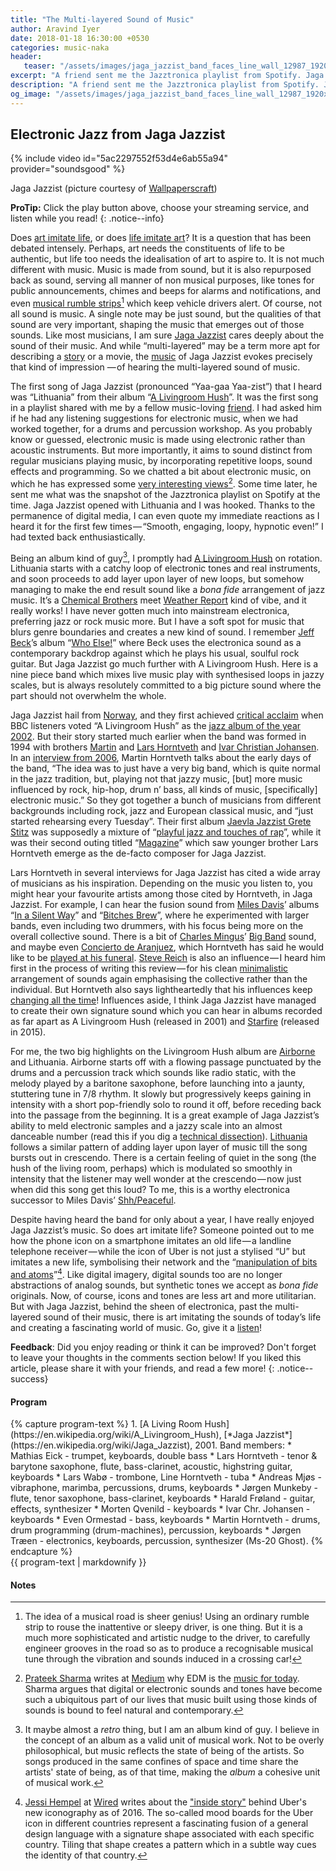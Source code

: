 ```yaml
---
title: "The Multi-layered Sound of Music"
author: Aravind Iyer
date: 2018-01-18 16:30:00 +0530
categories: music-naka
header:
   teaser: "/assets/images/jaga_jazzist_band_faces_line_wall_12987_1920x1080-640.jpg"
excerpt: "A friend sent me the Jazztronica playlist from Spotify. Jaga Jazzist opened with Lithuania and I was hooked. It’s a Chemical Brothers meet Weather Report kind of vibe, and it really works! I can even quote my immediate reactions as I heard it for the first few times — 'Smooth, engaging, loopy, hypnotic even!' I had texted back enthusiastically. Lithuania starts with a catchy loop of electronic tones and real instruments, and soon proceeds to add layer upon layer of new loops, but somehow managing to make the end result sound like a bona fide arrangement of jazz music."
description: "A friend sent me the Jazztronica playlist from Spotify. Jaga Jazzist opened with Lithuania and I was hooked. It’s a Chemical Brothers meet Weather Report kind of vibe, and it really works! I can even quote my immediate reactions as I heard it for the first few times — 'Smooth, engaging, loopy, hypnotic even!' I had texted back enthusiastically. Lithuania starts with a catchy loop of electronic tones and real instruments, and soon proceeds to add layer upon layer of new loops, but somehow managing to make the end result sound like a bona fide arrangement of jazz music."
og_image: "/assets/images/jaga_jazzist_band_faces_line_wall_12987_1920x1080-640.jpg"
---
```

## Electronic Jazz from Jaga Jazzist

{% include video id="5ac2297552f53d4e6ab55a94" provider="soundsgood" %}
<figcaption>Jaga Jazzist (picture courtesy of <a href="https://wallpaperscraft.com/download/jaga_jazzist_band_faces_line_wall_12987/1920x1080">Wallpaperscraft</a>)</figcaption>

**ProTip:** Click the play button <i class="fas fa-play-circle" color="#52adc8" aria-hidden="true"></i> above, choose your streaming service, and listen while you read!
{: .notice--info}

Does [art imitate life](https://www.psychologytoday.com/blog/the-psychology-fiction/201104/does-art-imitate-life),
or does [life imitate art](https://en.wikipedia.org/wiki/Life_imitating_art)? It is a question that has been
debated intensely. Perhaps, art needs the constituents of life to be authentic, but life too needs the
idealisation of art to aspire to. It is not much different with music. Music is made from sound, but it is also
repurposed back as sound, serving all manner of non musical purposes, like tones for public announcements, chimes
and beeps for alarms and notifications, and even [musical rumble strips](https://en.wikipedia.org/wiki/Musical_road)[^musicrumblestrips]
which keep vehicle drivers alert. Of course, not all sound is music. A single note may be just sound, but the
qualities of that sound are very important, shaping the music that emerges out of those sounds. Like most
musicians, I am sure [Jaga Jazzist](https://en.wikipedia.org/wiki/Jaga_Jazzist) cares deeply about the sound of
their music. And while “multi-layered” may be a term more apt for describing a
[story](https://en.wikipedia.org/wiki/Story_within_a_story) or a movie, the
[music](https://ninjatune.net/artist/jaga-jazzist) of Jaga Jazzist evokes precisely that kind of impression
— of hearing the multi-layered sound of music.

[^musicrumblestrips]: The idea of a musical road is sheer genius! Using an ordinary rumble strip to rouse the inattentive or sleepy driver, is one thing. But it is a much more sophisticated and artistic nudge to the driver, to carefully engineer grooves in the road so as to produce a recognisable musical tune through the vibration and sounds induced in a crossing car!

The first song of Jaga Jazzist (pronounced “Yaa-gaa Yaa-zist”) that I heard was “Lithuania” from their
album “[A Livingroom Hush](https://en.wikipedia.org/wiki/A_Livingroom_Hush)”. It was the first song in
a playlist shared with me by a fellow music-loving [friend](https://medium.com/@prateeks). I had asked him
if he had any listening suggestions for electronic music, when we had worked together, for a drums and
percussion workshop. As you probably know or guessed, electronic music is made using electronic rather
than acoustic instruments. But more importantly, it aims to sound distinct from regular musicians playing
music, by incorporating repetitive loops, sound effects and programming. So we chatted a bit about
electronic music, on which he has expressed some
[very interesting views](https://medium.com/@prateeks/soundscapes-and-why-edm-is-the-music-for-today-738a669ac83b)[^prateekedm].
Some time later, he sent me what was the snapshot of the Jazztronica playlist on Spotify at the time.
Jaga Jazzist opened with Lithuania and I was hooked. Thanks to the permanence of digital media, I can
even quote my immediate reactions as I heard it for the first few times — “Smooth, engaging, loopy,
hypnotic even!” I had texted back enthusiastically.

[^prateekedm]: [Prateek Sharma](https://medium.com/@prateeks) writes at [Medium](https://medium.com) why EDM is the [music for today](https://medium.com/@prateeks/soundscapes-and-why-edm-is-the-music-for-today-738a669ac83b). Sharma argues that digital or electronic sounds and tones have become such a ubiquitous part of our lives that music built using those kinds of sounds is bound to feel natural and contemporary.

Being an album kind of guy[^albumguy], I promptly had
[A Livingroom Hush](https://www.allmusic.com/album/a-livingroom-hush-mw0000660007) on rotation.
Lithuania starts with a catchy loop of electronic tones and real instruments, and soon proceeds to
add layer upon layer of new loops, but somehow managing to make the end result sound like a *bona fide*
arrangement of jazz music. It’s a [Chemical Brothers](https://en.wikipedia.org/wiki/The_Chemical_Brothers)
meet [Weather Report](https://en.wikipedia.org/wiki/Weather_Report) kind of vibe, and it really works!
I have never gotten much into mainstream electronica, preferring jazz or rock music more. But I have a
soft spot for music that blurs genre boundaries and creates a new kind of sound. I remember
[Jeff Beck](https://en.wikipedia.org/wiki/Jeff_Beck)’s album
“[Who Else!](https://www.allmusic.com/album/who-else%21-mw0000602855)” where Beck uses the electronica
sound as a contemporary backdrop against which he plays his usual, soulful rock guitar. But Jaga Jazzist
go much further with A Livingroom Hush. Here is a nine piece band which mixes live music play with
synthesised loops in jazzy scales, but is always resolutely committed to a big picture sound where
the part should not overwhelm the whole.

[^albumguy]: It maybe almost a *retro* thing, but I am an album kind of guy. I believe in the concept of an album as a valid unit of musical work. Not to be overly philosophical, but music reflects the state of being of the artists. So songs produced in the same confines of space and time share the artists' state of being, as of that time, making the *album* a cohesive unit of musical work. 

Jaga Jazzist hail from [Norway](http://www.listento.no/), and they first achieved
[critical acclaim](http://www.listento.no/mic.nsf/doc/art2003010611203678263218) when BBC listeners
voted “A Livingroom Hush” as the [jazz album of the year 2002](http://www.bbc.co.uk/music/reviews/zn4h/).
But their story started much earlier when the band was formed in 1994 with brothers
[Martin](https://en.wikipedia.org/wiki/Martin_Horntveth) and
[Lars Horntveth](https://en.wikipedia.org/wiki/Lars_Horntveth) and
[Ivar Christian Johansen](https://en.wikipedia.org/wiki/Ravi_%28Ivar_Johansen%29). In an
[interview from 2006](https://www.tinymixtapes.com/features/jaga-jazzist), Martin Horntveth talks about
the early days of the band, “The idea was to just have a very big band, which is quite normal in the
jazz tradition, but, playing not that jazzy music, [but] more music influenced by rock, hip-hop,
drum n’ bass, all kinds of music, [specifically] electronic music.” So they got together a bunch of
musicians from different backgrounds including rock, jazz and European classical music, and “just
started rehearsing every Tuesday”. Their first album
[Jaevla Jazzist Grete Stitz](https://en.wikipedia.org/wiki/Jævla_Jazzist_Grete_Stitz) was supposedly
a mixture of “[playful jazz and touches of rap](http://www.mic.no/nmi.nsf/micdoc/art2006051610322966135500)”,
while it was their second outing titled “[Magazine](https://www.allmusic.com/album/magazine-ep-mw0001294012)”
which saw younger brother Lars Horntveth emerge as the de-facto composer for Jaga Jazzist. 

Lars Horntveth in several interviews for Jaga Jazzist has cited a wide array of musicians as his
inspiration. Depending on the music you listen to, you might hear your favourite artists among those
cited by Horntveth, in Jaga Jazzist. For example, I can hear the fusion sound from
[Miles Davis](https://en.wikipedia.org/wiki/Miles_Davis)’ albums
“[In a Silent Way](https://en.wikipedia.org/wiki/In_a_Silent_Way)” and
“[Bitches Brew](https://en.wikipedia.org/wiki/Bitches_Brew)”, where he experimented with larger bands,
even including two drummers, with his focus being more on the overall collective sound.
There is a bit of [Charles Mingus](https://en.wikipedia.org/wiki/Charles_Mingus)’
[Big Band](https://en.wikipedia.org/wiki/Mingus_Big_Band) sound, and maybe even
[Concierto de Aranjuez](https://en.wikipedia.org/wiki/Concierto_de_Aranjuez), which Horntveth has
said he would like to be
[played at his funeral](https://www.allaboutjazz.com/with-lars-horntveth-jaga-jazzist-jaga-jazzist-by-lars-horntveth.php?page=1).
[Steve Reich](https://en.wikipedia.org/wiki/Steve_Reich) is also an influence — I heard him
first in the process of writing this review — for his clean
[minimalistic](https://en.wikipedia.org/wiki/Minimal_music) arrangement of sounds again emphasising
the collective rather than the individual. But Horntveth also says lightheartedly that his influences keep
[changing all the time](https://www.allaboutjazz.com/with-lars-horntveth-jaga-jazzist-jaga-jazzist-by-lars-horntveth.php?page=1)!
Influences aside, I think Jaga Jazzist have managed to create their own signature sound which you can
hear in albums recorded as far apart as A Livingroom Hush (released in 2001) and
[Starfire](https://jagajazzist.bandcamp.com/album/starfire) (released in 2015). 

For me, the two big highlights on the Livingroom Hush album are
[Airborne](https://youtu.be/C0nHo1IdQ6E) and Lithuania. Airborne starts off with a flowing passage
punctuated by the drums and a percussion track which sounds like radio static, with the melody played
by a baritone saxophone, before launching into a jaunty, stuttering tune in 7/8 rhythm. It slowly but
progressively keeps gaining in intensity with a short pop-friendly solo to round it off, before receding
back into the passage from the beginning. It is a great example of Jaga Jazzist’s ability to meld
electronic samples and a jazzy scale into an almost danceable number (read this if you dig a 
[technical dissection](https://sites.google.com/site/thepopdescriptivist/home/jaga-jazzist-airborne)).
[Lithuania](https://youtu.be/2MferjKXc1c) follows a similar pattern of adding layer upon layer of music
till the song bursts out in crescendo. There is a certain feeling of quiet in the song (the hush of
the living room, perhaps) which is modulated so smoothly in intensity that the listener may well wonder
at the crescendo — now just when did this song get this loud? To me, this is a worthy electronica
successor to Miles Davis’ [Shh/Peaceful](https://youtu.be/lQKt7DTKyJU).

Despite having heard the band for only about a year, I have really enjoyed Jaga Jazzist’s music. So
does art imitate life? Someone pointed out to me how the phone icon on a smartphone imitates an old
life — a landline telephone receiver — while the icon of Uber is not just a stylised “U” but imitates
a new life, symbolising their network and the
“[manipulation of bits and atoms](https://www.wired.com/2016/02/the-inside-story-behind-ubers-colorful-redesign/)”[^ubericon].
Like digital imagery, digital sounds too are no longer abstractions of analog sounds, but synthetic
tones we accept as *bona fide* originals. Now, of course, icons and tones are less art and more
utilitarian. But with Jaga Jazzist, behind the sheen of electronica, past the multi-layered sound of
their music, there is art imitating the sounds of today’s life and creating a fascinating world of music.
Go, give it a [listen](#electronic-jazz-from-jaga-jazzist)!

[^ubericon]: [Jessi Hempel](https://www.wired.com/author/jessi-hempel/) at [Wired](https://www.wired.com/) writes about the ["inside story"](https://www.wired.com/2016/02/the-inside-story-behind-ubers-colorful-redesign/) behind Uber's new iconography as of 2016. The so-called mood boards for the Uber icon in different countries represent a fascinating fusion of a general design language with a signature shape associated with each specific country. Tiling that shape creates a pattern which in a subtle way cues the identity of that country.

**Feedback**: Did you enjoy reading or think it can be improved? Don't forget to leave your thoughts in the comments section below! If you liked this article, please share it with your friends, and read a few more! 
{: .notice--success}

<h4 class="page__related-title">Program</h4>
{% capture program-text %}
1. [A Living Room Hush](https://en.wikipedia.org/wiki/A_Livingroom_Hush), [*Jaga Jazzist*](https://en.wikipedia.org/wiki/Jaga_Jazzist), 2001.
  Band members:
  * Mathias Eick - trumpet, keyboards, double bass
  * Lars Horntveth - tenor & barytone saxophone, flute, bass-clarinet, acoustic, highstring guitar, keyboards
  * Lars Wabø - trombone, Line Horntveth - tuba
  * Andreas Mjøs - vibraphone, marimba, percussions, drums, keyboards
  * Jørgen Munkeby - flute, tenor saxophone, bass-clarinet, keyboards
  * Harald Frøland - guitar, effects, synthesizer
  * Morten Qvenild - keyboards
  * Ivar Chr. Johansen - keyboards
  * Even Ormestad - bass, keyboards
  * Martin Horntveth - drums, drum programming (drum-machines), percussion, keyboards
  * Jørgen Træen - electronics, keyboards, percussion, synthesizer (Ms-20 Ghost).
{% endcapture %}

<div class="notice--info">
  {{ program-text | markdownify }}
</div>

<h4 class="page__related-title">Notes</h4>
